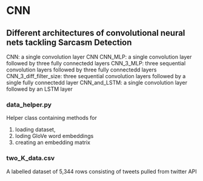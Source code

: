 # CNN
## Different architectures of convolutional neural nets tackling Sarcasm Detection
CNN: a single convolution layer CNN
CNN_MLP: a single convolution layer followed by three fully connectedd layers
CNN_3_MLP: three sequential convolution layers followed by three fully connectedd layers
CNN_3_diff_filter_size: three sequential convolution layers followed by a single fully connectedd layer
CNN_and_LSTM: a single convolution layer followed by an LSTM layer


### data_helper.py 
Helper class containing methods for 
  1. loading dataset, 
  2. loding GloVe word embeddings
  3. creating an embedding matrix
### two_K_data.csv
A labelled dataset of 5,344 rows consisting of tweets pulled from twitter API


